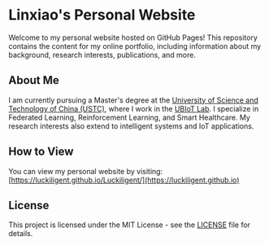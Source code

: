 # Linxiao's Personal Website

Welcome to my personal website hosted on GitHub Pages! This repository contains the content for my online portfolio, including information about my background, research interests, publications, and more.

## About Me

I am currently pursuing a Master's degree at the [University of Science and Technology of China (USTC)](http://www.ustc.edu.cn/), where I work in the [UBIoT Lab](https://ubiot.ustc.edu.cn/). I specialize in Federated Learning, Reinforcement Learning, and Smart Healthcare. My research interests also extend to intelligent systems and IoT applications.

## How to View

You can view my personal website by visiting:  
[https://luckiligent.github.io/Luckiligent/](https://luckiligent.github.io)


## License

This project is licensed under the MIT License - see the [LICENSE](LICENSE) file for details.

